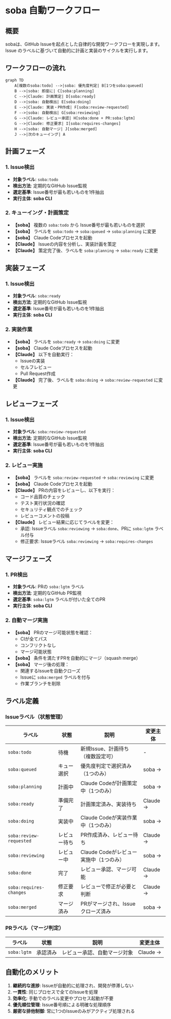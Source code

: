 # soba 自動ワークフロー

## 概要

sobaは、GitHub Issueを起点とした自律的な開発ワークフローを実現します。Issue のラベルに基づいて自動的に計画と実装のサイクルを実行します。

## ワークフローの流れ

```mermaid
graph TD
    A[複数のsoba:todo] -->|soba: 優先度判定| B[1つをsoba:queued]
    B -->|soba: 即座に| C[soba:planning]
    C -->|Claude: 計画策定| D[soba:ready]
    D -->|soba: 自動検出| E[soba:doing]
    E -->|Claude: 実装・PR作成| F[soba:review-requested]
    F -->|soba: 自動検出| G[soba:reviewing]
    G -->|Claude: レビュー承認| H[soba:done + PR:soba:lgtm]
    G -->|Claude: 修正要求| I[soba:requires-changes]
    H -->|soba: 自動マージ| J[soba:merged]
    J -->|次のキューイング| A
```

## 計画フェーズ

### 1. Issue検出
- **対象ラベル**: `soba:todo`
- **検出方法**: 定期的なGitHub Issue監視
- **選定基準**: Issue番号が最も若いものを1件抽出
- **実行主体**: **soba CLI**

### 2. キューイング・計画策定
- **【soba】** 複数の `soba:todo` から Issue番号が最も若いものを選択
- **【soba】** ラベルを `soba:todo` → `soba:queued` → `soba:planning` に変更
- **【soba】** Claude Codeプロセスを起動
- **【Claude】** Issueの内容を分析し、実装計画を策定
- **【Claude】** 策定完了後、ラベルを `soba:planning` → `soba:ready` に変更

## 実装フェーズ

### 1. Issue検出
- **対象ラベル**: `soba:ready`
- **検出方法**: 定期的なGitHub Issue監視
- **選定基準**: Issue番号が最も若いものを1件抽出
- **実行主体**: **soba CLI**

### 2. 実装作業
- **【soba】** ラベルを `soba:ready` → `soba:doing` に変更
- **【soba】** Claude Codeプロセスを起動
- **【Claude】** 以下を自動実行：
  - Issueの実装
  - セルフレビュー
  - Pull Request作成
- **【Claude】** 完了後、ラベルを `soba:doing` → `soba:review-requested` に変更

## レビューフェーズ

### 1. Issue検出
- **対象ラベル**: `soba:review-requested`
- **検出方法**: 定期的なGitHub Issue監視
- **選定基準**: Issue番号が最も若いものを1件抽出
- **実行主体**: **soba CLI**

### 2. レビュー実施
- **【soba】** ラベルを `soba:review-requested` → `soba:reviewing` に変更
- **【soba】** Claude Codeプロセスを起動
- **【Claude】** PRの内容をレビューし、以下を実行：
  - コード品質のチェック
  - テスト実行状況の確認
  - セキュリティ観点でのチェック
  - レビューコメントの投稿
- **【Claude】** レビュー結果に応じてラベルを変更：
  - 承認: Issueラベル `soba:reviewing` → `soba:done`、PRに `soba:lgtm` ラベル付与
  - 修正要求: Issueラベル `soba:reviewing` → `soba:requires-changes`

## マージフェーズ

### 1. PR検出
- **対象ラベル**: PRの `soba:lgtm` ラベル
- **検出方法**: 定期的なGitHub PR監視
- **選定基準**: `soba:lgtm` ラベルが付いた全てのPR
- **実行主体**: **soba CLI**

### 2. 自動マージ実施
- **【soba】** PRのマージ可能状態を確認：
  - CIが全てパス
  - コンフリクトなし
  - マージ可能状態
- **【soba】** 条件を満たすPRを自動的にマージ（squash merge）
- **【soba】** マージ後の処理：
  - 関連するIssueを自動クローズ
  - Issueに `soba:merged` ラベルを付与
  - 作業ブランチを削除

## ラベル定義

### Issueラベル（状態管理）

| ラベル | 状態 | 説明 | 変更主体 |
|--------|------|------|----------|
| `soba:todo` | 待機 | 新規Issue、計画待ち（複数設定可） | - |
| `soba:queued` | キュー選択 | 優先度判定で選択済み（1つのみ） | soba → |
| `soba:planning` | 計画中 | Claude Codeが計画策定中（1つのみ） | soba → |
| `soba:ready` | 準備完了 | 計画策定済み、実装待ち | Claude → |
| `soba:doing` | 実装中 | Claude Codeが実装作業中（1つのみ） | soba → |
| `soba:review-requested` | レビュー待ち | PR作成済み、レビュー待ち | Claude → |
| `soba:reviewing` | レビュー中 | Claude Codeがレビュー実施中（1つのみ） | soba → |
| `soba:done` | 完了 | レビュー承認、マージ可能 | Claude → |
| `soba:requires-changes` | 修正要求 | レビューで修正が必要と判断 | Claude → |
| `soba:merged` | マージ済み | PRがマージされ、Issueクローズ済み | soba → |

### PRラベル（マージ判定）

| ラベル | 状態 | 説明 | 変更主体 |
|--------|------|------|----------|
| `soba:lgtm` | 承認済み | レビュー承認、自動マージ対象 | Claude → |

## 自動化のメリット

1. **継続的な進捗**: Issueが自動的に処理され、開発が停滞しない
2. **一貫性**: 同じプロセスで全てのIssueを処理
3. **効率化**: 手動でのラベル変更やプロセス起動が不要
4. **優先順位管理**: Issue番号順による明確な処理順序
5. **厳密な排他制御**: 常に1つのIssueのみがアクティブ処理される
